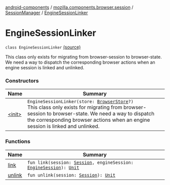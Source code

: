 [android-components](../../../index.md) / [mozilla.components.browser.session](../../index.md) / [SessionManager](../index.md) / [EngineSessionLinker](./index.md)

# EngineSessionLinker

`class EngineSessionLinker` [(source)](https://github.com/mozilla-mobile/android-components/blob/master/components/browser/session/src/main/java/mozilla/components/browser/session/SessionManager.kt#L39)

This class only exists for migrating from browser-session
to browser-state. We need a way to dispatch the corresponding browser
actions when an engine session is linked and unlinked.

### Constructors

| Name | Summary |
|---|---|
| [&lt;init&gt;](-init-.md) | `EngineSessionLinker(store: `[`BrowserStore`](../../../mozilla.components.browser.state.store/-browser-store/index.md)`?)`<br>This class only exists for migrating from browser-session to browser-state. We need a way to dispatch the corresponding browser actions when an engine session is linked and unlinked. |

### Functions

| Name | Summary |
|---|---|
| [link](link.md) | `fun link(session: `[`Session`](../../-session/index.md)`, engineSession: `[`EngineSession`](../../../mozilla.components.concept.engine/-engine-session/index.md)`): `[`Unit`](https://kotlinlang.org/api/latest/jvm/stdlib/kotlin/-unit/index.html) |
| [unlink](unlink.md) | `fun unlink(session: `[`Session`](../../-session/index.md)`): `[`Unit`](https://kotlinlang.org/api/latest/jvm/stdlib/kotlin/-unit/index.html) |
